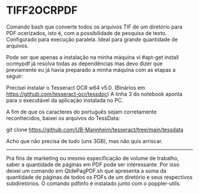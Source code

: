 # TIFF2OCRPDF
Comando bash que converte todos os arquivos TIF de um diretório para PDF ocerizados, isto é, com a possibilidade de pesquisa de texto.
Configurado para execução paralela. Ideal para grande quantidade de arquivos.

Pode ser que apenas a instalação na minha máquina vi #apt-get install ocrmypdf já resolva todas as dependências mas devo dizer que previamente eu já havia preparado a minha máquina com as etapas a seguir:

Precisei instalar o Tesseract OCR w64 v5.0. (Binários em https://github.com/tesseract-ocr/tessdoc) A linha 3 do notebook aponta para o executável da aplicação instalada no PC.

A fim de que os caracteres do português sejam corretamente reconhecidos, baixei os arquivos do TessData:

git clone https://github.com/UB-Mannheim/tesseract/tree/main/tessdata

Acho que não precisa de tudo (uns 3GB), mas não quis arriscar.
__________________________________________________________________

Pra fins de marketing ou mesmo especificação de volume de trabalho, saber a quantidade de páginas em PDF pode ser interessante.
Por isso deixei um comando em QtdePagPDF.sh que apresenta a soma da quantidade de páginas de todos os PDFs de um diretório e seus respectivos subdiretórios. O comando pdfinfo é instalado junto com o poppler-utils.
